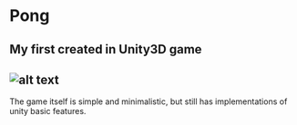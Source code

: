 # Pong
My first created in Unity3D game
---
![alt text](https://i.imgur.com/SrQ8gCH.png)
---
The game itself is simple and minimalistic, but still has implementations of unity basic features.
